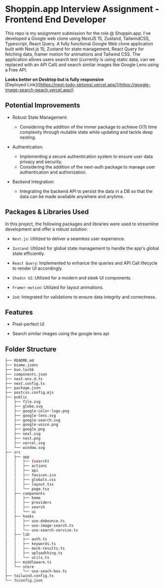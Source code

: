 
# Shoppin.app Interview Assignment - Frontend End Developer

  

This repo is my assignment submission for the role @ Shoppin.app. I've developed a Google web clone using NextJS 15, Zustand, TailwindCSS, Typescript, React Query. A fully functional Google Web clone application built with Next.js 15, Zustand for state management, React Query for fetching data, framer motion for animations and Tailwind CSS. The application allows users search text (currently is using static data, can we replaced with an API Call) and search similar images like Google Lens using a Free API.

**Looks better on Desktop but is fully responsive**
<br>
[Deployed Link]([https://next-todo-sktomsi.vercel.app/](https://google-image-search-peach.vercel.app/)

## Potential Improvements

- Robust State Management:
	- Considering the addition of the immer package to achieve O(1) time complexity through mutable state while updating and tackle deep nesting.

- Authentication:
	- Implementing a secure authentication system to ensure user data privacy and security.
	- Considering the addition of the next-auth package to manage user authentication and authorization.

  

- Backend Integration:
	- Integrating the backend API to persist the data in a DB so that the data can be made available anywhere and anytime.


## Packages & Libraries Used

In this project, the following packages and libraries were used to streamline development and offer a robust solution:

  

-  `Next.js`: Utilized to deliver a seamless user experience.

-  `Zustand`: Utilized for global state management to handle the app's global state efficiently.

-  `React Query`: Implemented to enhance the queries and API Call lifecycle to render UI accordingly.

-  `Shadcn UI`: Utilized for a modern and sleek UI components.

-  `Framer-motion`: Utilized for layout animations.

-  `Zod`: Integrated for validations to ensure data integrity and correctness.

  

## Features

  

- Pixel-perfect UI

- Search similar images using the google lens api


## Folder Structure
```bash
├── README.md
├── biome.jsonc
├── bun.lockb
├── components.json
├── next-env.d.ts
├── next.config.ts
├── package.json
├── postcss.config.mjs
├── public
│   ├── file.svg
│   ├── globe.svg
│   ├── google-color-logo.png
│   ├── google-lens.svg
│   ├── google-search.svg
│   ├── google-voice.png
│   ├── google.png
│   ├── next.svg
│   ├── test.png
│   ├── vercel.svg
│   └── window.svg
├── src
│   ├── app
│   │   ├── (search)
│   │   ├── actions
│   │   ├── api
│   │   ├── favicon.ico
│   │   ├── globals.css
│   │   ├── layout.tsx
│   │   └── page.tsx
│   ├── components
│   │   ├── home
│   │   ├── providers
│   │   ├── search
│   │   └── ui
│   ├── hooks
│   │   ├── use-debounce.ts
│   │   ├── use-image-search.ts
│   │   └── use-search-service.ts
│   ├── lib
│   │   ├── auth.ts
│   │   ├── keywords.ts
│   │   ├── mock-results.ts
│   │   ├── uploadthing.ts
│   │   └── utils.ts
│   ├── middleware.ts
│   └── store
│       └── use-seach-box.ts
├── tailwind.config.ts
└── tsconfig.json
```

